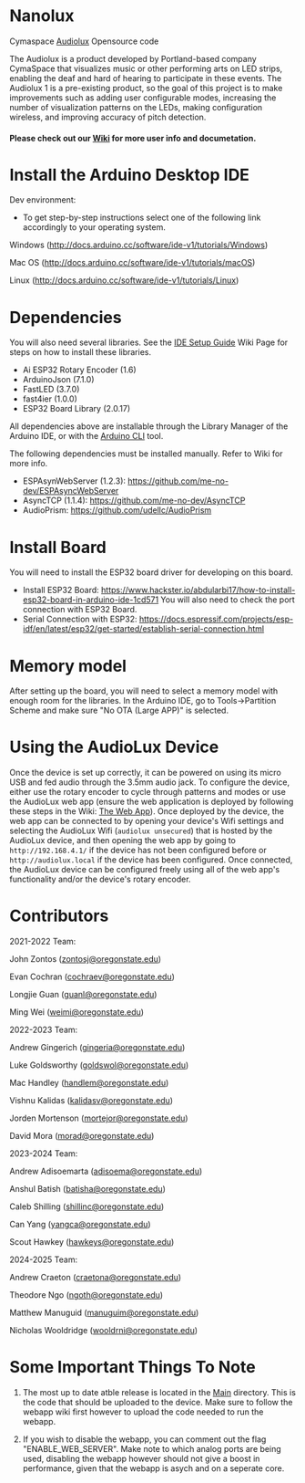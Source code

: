 # Nanolux
Cymaspace [Audiolux](https://www.cymaspace.org/audiolux/) Opensource code

The Audiolux is a product developed by Portland-based company CymaSpace that visualizes music or other performing arts on LED strips, enabling the deaf and hard of hearing to participate in these events. The Audiolux 1 is a pre-existing product, so the goal of this project is to make improvements such as adding user configurable modes, increasing the number of visualization patterns on the LEDs, making configuration wireless, and improving accuracy of pitch detection.

#### Please check out our [Wiki](https://github.com/OPEnSLab-OSU/Nanolux/wiki) for more user info and documetation.

# Install the Arduino Desktop IDE
Dev environment:
* To get step-by-step instructions select one of the following link accordingly to your operating system.

Windows (http://docs.arduino.cc/software/ide-v1/tutorials/Windows)

Mac OS (http://docs.arduino.cc/software/ide-v1/tutorials/macOS)

Linux (http://docs.arduino.cc/software/ide-v1/tutorials/Linux)

# Dependencies
You will also need several libraries. See the [IDE Setup Guide](https://github.com/OPEnSLab-OSU/Nanolux/wiki/Arduino-IDE-Setting-Guide) Wiki Page for steps on how to install these libraries.

- Ai ESP32 Rotary Encoder (1.6)
- ArduinoJson (7.1.0)
- FastLED (3.7.0)
- fast4ier (1.0.0)
- ESP32 Board Library (2.0.17)

All dependencies above are installable through the Library Manager of the Arduino IDE, or with the 
[Arduino CLI](https://arduino.github.io/arduino-cli/0.28/) tool.

The following dependencies must be installed manually. Refer to Wiki for more info.

* ESPAsynWebServer (1.2.3): https://github.com/me-no-dev/ESPAsyncWebServer
* AsyncTCP (1.1.4): https://github.com/me-no-dev/AsyncTCP
* AudioPrism: https://github.com/udellc/AudioPrism


# Install Board
You will need to install the ESP32 board driver for developing on this board.
* Install ESP32 Board: https://www.hackster.io/abdularbi17/how-to-install-esp32-board-in-arduino-ide-1cd571
You will also need to check the port connection with ESP32 Board.
* Serial Connection with ESP32: https://docs.espressif.com/projects/esp-idf/en/latest/esp32/get-started/establish-serial-connection.html


# Memory model
After setting up the board, you will need to select a memory model with enough room for the libraries. In the Arduino IDE, 
go to Tools->Partition Scheme and make sure "No OTA (Large APP)" is selected.

# Using the AudioLux Device
Once the device is set up correctly, it can be powered on using its micro USB and fed audio through the 3.5mm audio jack. To configure the device, either use the rotary encoder to cycle through patterns and modes or use the AudioLux web app (ensure the web application is deployed by following these steps in the Wiki: [The Web App](https://github.com/OPEnSLab-OSU/Nanolux/wiki/The-Web-App)). Once deployed by the device, the web app can be connected to by opening your device's Wifi settings and selecting the AudioLux Wifi (`audiolux unsecured`) that is hosted by the AudioLux device, and then opening the web app by going to `http://192.168.4.1/` if the device has not been configured before or `http://audiolux.local` if the device has been configured. Once connected, the AudioLux device can be configured freely using all of the web app's functionality and/or the device's rotary encoder.


# Contributors
2021-2022 Team:

John Zontos (zontosj@oregonstate.edu)

Evan Cochran (cochraev@oregonstate.edu)

Longjie Guan (guanl@oregonstate.edu)

Ming Wei (weimi@oregonstate.edu)

2022-2023 Team:

Andrew Gingerich (gingeria@oregonstate.edu)

Luke Goldsworthy (goldswol@oregonstate.edu)

Mac Handley (handlem@oregonstate.edu)

Vishnu Kalidas (kalidasv@oregonstate.edu)

Jorden Mortenson (mortejor@oregonstate.edu)

David Mora (morad@oregonstate.edu)

2023-2024 Team:

Andrew Adisoemarta (adisoema@oregonstate.edu)

Anshul Batish (batisha@oregonstate.edu)

Caleb Shilling (shillinc@oregonstate.edu)

Can Yang (yangca@oregonstate.edu)

Scout Hawkey (hawkeys@oregonstate.edu)

2024-2025 Team:

Andrew Craeton (craetona@oregonstate.edu)

Theodore Ngo (ngoth@oregonstate.edu)

Matthew Manuguid (manuguim@oregonstate.edu)

Nicholas Wooldridge (wooldrni@oregonstate.edu)


# Some Important Things To Note

1. The most up to date atble release is located in the [Main](https://github.com/OPEnSLab-OSU/Nanolux/tree/main/main) directory. 
This is the code that should be uploaded to the device. Make sure to follow the webapp wiki first however to upload the code
needed to run the webapp.

2. If you wish to disable the webapp, you can comment out the flag "ENABLE_WEB_SERVER". Make note to which analog ports are being used,
disabling the webapp however should not give a boost in performance, given that the webapp is asych and on a seperate core.



